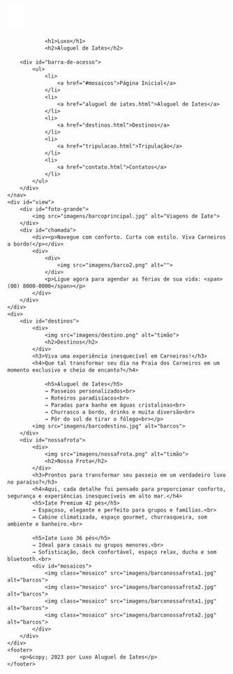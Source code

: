 <!DOCTYPE html>

<html lang="pt-BR">
    
<head>
    <meta charset="UTF-8">
    <meta name="viewport" content="width=device-width, initial-scale=1.0">
    <title>Luxo</title>
</head>

<body>
    <nav>
                <img src="imagens/barco1.png" alt="Luxo">
           
                <h1>Luxo</h1>
                <h2>Aluguel de Iates</h2>
        
        <div id="barra-de-acesso">
            <ul>
                <li>
                    <a href="#mosaicos">Página Inicial</a>
                </li>
                <li>
                    <a href="aluguel de iates.html">Aluguel de Iates</a>
                </li>
                <li>
                    <a href="destinos.html">Destinos</a>
                </li>
                <li>
                    <a href="tripulacao.html">Tripulação</a>
                </li>
                <li>
                    <a href="contato.html">Contatos</a>
                </li>
            </ul>
        </div>
    </nav>
    <div id="view">
        <div id="foto-grande">
            <img src="imagens/barcoprincipal.jpg" alt="Viagens de Iate">
        </div>
        <div id="chamada">
            <div><p>Navegue com conforto. Curta com estilo. Viva Carneiros a bordo!</p></div>
            <div>
                <div>
                    <img src="imagens/barco2.png" alt="">
                </div>
                <p>Ligue agora para agendar as férias de sua vida: <span>(00) 8000-0000</span></p>
            </div>
        </div>
    </div>
    <div>
        <div id="destinos">
            <div>
                <img src="imagens/destino.png" alt="timão">
                <h2>Destinos</h2>
            </div>
            <h3>Viva uma experiência inesquecível em Carneiros!</h3>
            <h4>Que tal transformar seu dia na Praia dos Carneiros em um momento exclusivo e cheio de encanto?</h4>

                <h5>Aluguel de Iates</h5>
                → Passeios personalizados<br>
                → Roteiros paradisíacos<br>
                → Paradas para banho em águas cristalinas<br>
                → Churrasco a bordo, drinks e muita diversão<br>
                → Pôr do sol de tirar o fôlego<br></p>
            <img src="imagens/barcodestino.jpg" alt="barcos">
        </div>
        <div id="nossafrota">
            <div>
                <img src="imagens/nossafrota.png" alt="timão">
                <h2>Nossa Frota</h2>
            </div>
            <h3>Prontos para transformar seu passeio em um verdadeiro luxo no paraíso?</h3>
            <h4>Aqui, cada detalhe foi pensado para proporcionar conforto, segurança e experiências inesquecíveis em alto mar.</h4>
            <h5>Iate Premium 42 pés</h5>
            → Espaçoso, elegante e perfeito para grupos e famílias.<br>
            → Cabine climatizada, espaço gourmet, churrasqueira, som ambiente e banheiro.<br>
            
            <h5>Iate Luxo 36 pés</h5>
            → Ideal para casais ou grupos menores.<br>
            → Sofisticação, deck confortável, espaço relax, ducha e som bluetooth.<br>
            <div id="mosaicos">
                <img class="mosaico" src="imagens/barconossafrota1.jpg" alt="barcos">
                <img class="mosaico" src="imagens/barconossafrota2.jpg" alt="barcos">
                <img class="mosaico" src="imagens/barconossafrota1.jpg" alt="barcos">
                <img class="mosaico" src="imagens/barconossafrota2.jpg" alt="barcos">
            </div>
        </div>
    </div>
    <footer>
        <p>&copy; 2023 por Luxo Aluguel de Iates</p>
    </footer>
</body>
</html>
